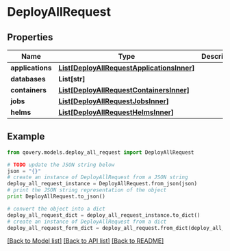 # DeployAllRequest


## Properties
Name | Type | Description | Notes
------------ | ------------- | ------------- | -------------
**applications** | [**List[DeployAllRequestApplicationsInner]**](DeployAllRequestApplicationsInner.md) |  | [optional] 
**databases** | **List[str]** |  | [optional] 
**containers** | [**List[DeployAllRequestContainersInner]**](DeployAllRequestContainersInner.md) |  | [optional] 
**jobs** | [**List[DeployAllRequestJobsInner]**](DeployAllRequestJobsInner.md) |  | [optional] 
**helms** | [**List[DeployAllRequestHelmsInner]**](DeployAllRequestHelmsInner.md) |  | [optional] 

## Example

```python
from qovery.models.deploy_all_request import DeployAllRequest

# TODO update the JSON string below
json = "{}"
# create an instance of DeployAllRequest from a JSON string
deploy_all_request_instance = DeployAllRequest.from_json(json)
# print the JSON string representation of the object
print DeployAllRequest.to_json()

# convert the object into a dict
deploy_all_request_dict = deploy_all_request_instance.to_dict()
# create an instance of DeployAllRequest from a dict
deploy_all_request_form_dict = deploy_all_request.from_dict(deploy_all_request_dict)
```
[[Back to Model list]](../README.md#documentation-for-models) [[Back to API list]](../README.md#documentation-for-api-endpoints) [[Back to README]](../README.md)


